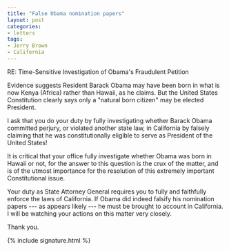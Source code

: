 ```yaml
---
title: "False Obama nomination papers"
layout: post
categories:
- letters
tags:
- Jerry Brown
- California
---
```


RE: Time-Sensitive Investigation of Obama's Fraudulent Petition

Evidence suggests Resident Barack Obama may have been born in what is now Kenya (Africa) rather than Hawaii, as he claims. But the United States Constitution clearly says only a "natural born citizen" may be elected President.

I ask that you do your duty by fully investigating whether Barack Obama committed perjury, or violated another state law, in California by falsely claiming that he was constitutionally eligible to serve as President of the United States!

It is critical that your office fully investigate whether Obama was born in Hawaii or not, for the answer to this question is the crux of the matter, and is of the utmost importance for the resolution of this extremely important Constitutional issue.

Your duty as State Attorney General requires you to fully and faithfully enforce the laws of California. If Obama did indeed falsify his nomination papers --- as appears likely --- he must be brought to account in California. I will be watching your actions on this matter very closely.

Thank you.

{% include signature.html %}
